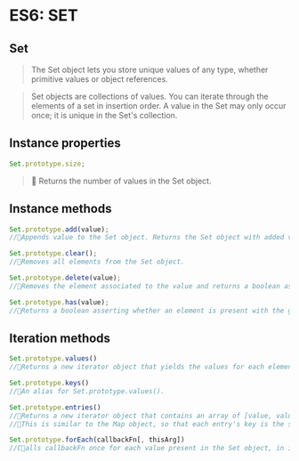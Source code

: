 # ES6: SET

## Set

> The Set object lets you store unique values of any type, whether primitive values or object references.

> Set objects are collections of values. You can iterate through the elements of a set in insertion order. A value in the Set may only occur once; it is unique in the Set's collection.

## Instance properties

```javascript
Set.prototype.size;
```

> 🎉 Returns the number of values in the Set object.

## Instance methods

```javascript
Set.prototype.add(value);
//🎉Appends value to the Set object. Returns the Set object with added value.

Set.prototype.clear();
//🎉Removes all elements from the Set object.

Set.prototype.delete(value);
//🎉Removes the element associated to the value and returns a boolean asserting whether an element was successfully removed or not. Set.prototype.has(value) will return false afterwards.

Set.prototype.has(value);
//🎉Returns a boolean asserting whether an element is present with the given value in the Set object or not.
```

## Iteration methods

```javascript
Set.prototype.values()
//🎉Returns a new iterator object that yields the values for each element in the Set object in insertion order.

Set.prototype.keys()
//🎉An alias for Set.prototype.values().

Set.prototype.entries()
//🎉Returns a new iterator object that contains an array of [value, value] for each element in the Set object, in insertion order.
//🎉This is similar to the Map object, so that each entry's key is the same as its value for a Set.

Set.prototype.forEach(callbackFn[, thisArg])
//C🎉alls callbackFn once for each value present in the Set object, in insertion order. If a thisArg parameter is provided, it will be used as the this value for each invocation of callbackFn.
```
